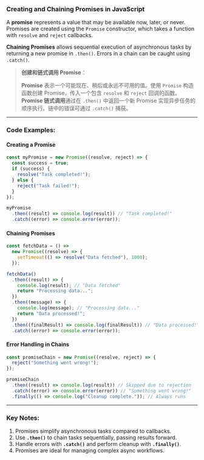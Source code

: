 ### Creating and Chaining Promises in JavaScript

<audio src="..\..\mp3\A __promise__ r.mp3"></audio>

A **promise** represents a value that may be available now, later, or never. Promises are created using the `Promise` constructor, which takes a function with `resolve` and `reject` callbacks.  

**Chaining Promises** allows sequential execution of asynchronous tasks by returning a new promise in `.then()`. Errors in a chain can be caught using `.catch()`.

> **创建和链式调用 Promise**：
>
> <audio src="..\..\mp3\Promise 表示一个可能现.mp3"></audio>
>
> **Promise** 表示一个可能现在、稍后或永远不可用的值。使用 `Promise` 构造函数创建 Promise，传入一个包含 `resolve` 和 `reject` 回调的函数。  
> **Promise 链式调用**通过在 `.then()` 中返回一个新 Promise 实现异步任务的顺序执行。链中的错误可通过 `.catch()` 捕获。

---

### Code Examples:



#### **Creating a Promise**
```javascript
const myPromise = new Promise((resolve, reject) => {
  const success = true;
  if (success) {
    resolve("Task completed!");
  } else {
    reject("Task failed!");
  }
});

myPromise
  .then((result) => console.log(result)) // "Task completed!"
  .catch((error) => console.error(error));
```

#### **Chaining Promises**
```javascript
const fetchData = () =>
  new Promise((resolve) => {
    setTimeout(() => resolve("Data fetched"), 1000);
  });

fetchData()
  .then((result) => {
    console.log(result); // "Data fetched"
    return "Processing data...";
  })
  .then((message) => {
    console.log(message); // "Processing data..."
    return "Data processed!";
  })
  .then((finalResult) => console.log(finalResult)) // "Data processed!"
  .catch((error) => console.error(error));
```

#### **Error Handling in Chains**

<audio src="..\..\mp3\这段代码展示了 JavaScr (16).mp3"></audio>

```javascript
const promiseChain = new Promise((resolve, reject) => {
  reject("Something went wrong!");
});

promiseChain
  .then((result) => console.log(result)) // Skipped due to rejection
  .catch((error) => console.error(error)) // "Something went wrong!"
  .finally(() => console.log("Cleanup complete.")); // Always runs
```

---

### Key Notes:
1. Promises simplify asynchronous tasks compared to callbacks.  
2. Use **`.then()`** to chain tasks sequentially, passing results forward.  
3. Handle errors with **`.catch()`** and perform cleanup with **`.finally()`**.  
4. Promises are ideal for managing complex async workflows.